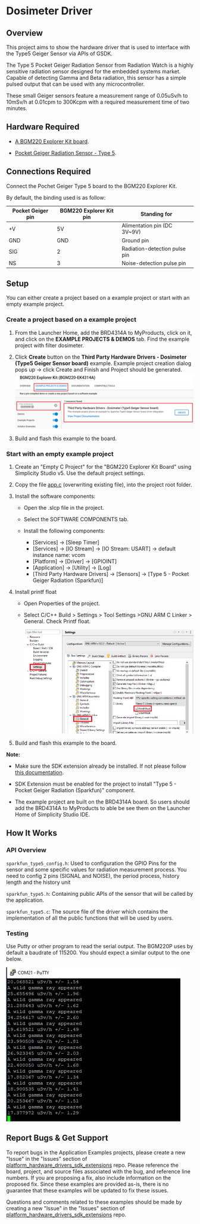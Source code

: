# Dosimeter Driver #

## Overview ##

This project aims to show the hardware driver that is used to interface with the Type5 Geiger Sensor via APIs of GSDK.

The Type 5 Pocket Geiger Radiation Sensor from Radiation Watch is a highly sensitive radiation sensor designed for the embedded systems market. Capable of detecting Gamma and Beta radiation, this sensor has a simple pulsed output that can be used with any microcontroller.

These small Geiger sensors feature a measurement range of 0.05uSv/h to 10mSv/h at 0.01cpm to 300Kcpm with a required measurement time of two minutes.

## Hardware Required ##

- [A BGM220 Explorer Kit board](https://www.silabs.com/development-tools/wireless/bluetooth/bgm220-explorer-kit).

- [Pocket Geiger Radiation Sensor - Type 5](https://www.sparkfun.com/products/14209).

## Connections Required ##

Connect the Pochet Geiger Type 5 board to the BGM220 Explorer Kit.

By default, the binding used is as follow:

| Pocket Geiger pin  | BGM220 Explorer Kit pin | Standing for                  |
| ------------------ | ----------------------- | ----------------------------- |
| +V                 | 5V                      | Alimentation pin (DC 3V~9V)   |
| GND                | GND                     | Ground pin                    |
| SIG                | 2                       | Radiation-detection pulse pin |
| NS                 | 3                       | Noise-detection pulse pin     |

## Setup ##

You can either create a project based on a example project or start with an empty example project.

### Create a project based on a example project ###

1. From the Launcher Home, add the BRD4314A to MyProducts, click on it, and click on the **EXAMPLE PROJECTS & DEMOS** tab. Find the example project with filter dosimeter.

2. Click **Create** button on the **Third Party Hardware Drivers - Dosimeter (Type5 Geiger Sensor board)** example. Example project creation dialog pops up -> click Create and Finish and Project should be generated.
![Create_example](create_example.png)

3. Build and flash this example to the board.

### Start with an empty example project ###

1. Create an "Empty C Project" for the "BGM220 Explorer Kit Board" using Simplicity Studio v5. Use the default project settings.

2. Copy the file [app.c](https://github.com/SiliconLabs/platform_hardware_drivers_sdk_extensions/tree/master/app/example/sparkfun_dosimeter_type5) (overwriting existing file), into the project root folder.

3. Install the software components:

    - Open the .slcp file in the project.

    - Select the SOFTWARE COMPONENTS tab.

    - Install the following components:

        - [Services] → [Sleep Timer]
        - [Services] → [IO Stream] → [IO Stream: USART] → default instance name: vcom
        - [Platform] → [Driver] → [GPIOINT]
        - [Application] → [Utility] → [Log]
        - [Third Party Hardware Drivers] → [Sensors] → [Type 5 - Pocket Geiger Radiation (Sparkfun)]

4. Install printf float

    - Open Properties of the project.

    - Select C/C++ Build > Settings > Tool Settings >GNU ARM C Linker > General. Check Printf float.

        ![float](float.png)

5. Build and flash this example to the board.

**Note:**

- Make sure the SDK extension already be installed. If not please follow [this documentation](https://github.com/SiliconLabs/platform_hardware_drivers_sdk_extensions/blob/master/README.md).

- SDK Extension must be enabled for the project to install "Type 5 - Pocket Geiger Radiation (Sparkfun)" component.

- The example project are built on the BRD4314A board. So users should add the BRD4314A to MyProducts to able be see them on the Launcher Home of Simplicity Studio IDE.

## How It Works ##

### API Overview ###

`sparkfun_type5_config.h`: Used to configuration the GPIO Pins for the sensor and some specific values for radiation measurement process. You need to config 2 pins (SIGNAL and NOISE), the period process, history length and the history unit

`sparkfun_type5.h`: Containing public APIs of the sensor that will be called by the application.

`sparkfun_type5.c`: The source file of the driver which contains the implementation of all the public functions that will be used by users.

### Testing ###

Use Putty or other program to read the serial output. The BGM220P uses by default a baudrate of 115200. You should expect a similar output to the one below.

![logging_screen](log.png)

## Report Bugs & Get Support ##

To report bugs in the Application Examples projects, please create a new "Issue" in the "Issues" section of [platform_hardware_drivers_sdk_extensions](https://github.com/SiliconLabs/platform_hardware_drivers_sdk_extensions) repo. Please reference the board, project, and source files associated with the bug, and reference line numbers. If you are proposing a fix, also include information on the proposed fix. Since these examples are provided as-is, there is no guarantee that these examples will be updated to fix these issues.

Questions and comments related to these examples should be made by creating a new "Issue" in the "Issues" section of [platform_hardware_drivers_sdk_extensions](https://github.com/SiliconLabs/platform_hardware_drivers_sdk_extensions) repo.
